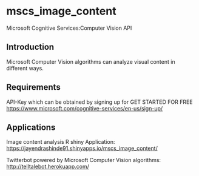 # mscs_image_content
Microsoft Cognitive Services:Computer Vision API
## Introduction

Microsoft Computer Vision algorithms can analyze visual content in different ways.

## Requirements
API-Key which can be obtained by signing up for GET STARTED FOR FREE
<https://www.microsoft.com/cognitive-services/en-us/sign-up/>

## Applications
Image content analysis R shiny Application:
<https://jayendrashinde91.shinyapps.io/mscs_image_content/>

Twitterbot powered by Microsoft Computer Vision algorithms:
<http://telltalebot.herokuapp.com/>

